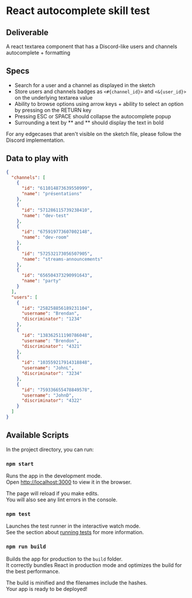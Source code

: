 # React autocomplete skill test

## Deliverable

A react textarea component that has a Discord-like users and channels autocomplete + formatting

## Specs

- Search for a user and a channel as displayed in the sketch
- Store users and channels badges as `<#{channel_id}>` and `<&{user_id}>` on the underlying textarea value
- Ability to browse options using arrow keys + ability to select an option by pressing on the RETURN key
- Pressing ESC or SPACE should collapse the autocomplete popup
- Surrounding a text by ** and ** should display the text in bold

For any edgecases that aren't visible on the sketch file, please follow the Discord implementation.

## Data to play with

```json
{
  "channels": [
    {
      "id": "611014873639550999",
      "name": "présentations"
    },
    {
      "id": "571286115739238410",
      "name": "dev-test"
    },
    {
      "id": "675919773607002148",
      "name": "dev-room"
    },
    {
      "id": "572532173056507905",
      "name": "streams-announcements"
    },
    {
      "id": "656504373290991643",
      "name": "party"
    }
  ],
  "users": [
    {
      "id": "258258856189231104",
      "username": "Brendan",
      "discriminator": "1234"
    },
    {
      "id": "138362511190786048",
      "username": "Brendon",
      "discriminator": "4321"
    },
    {
      "id": "103559217914318848",
      "username": "JohnL",
      "discriminator": "3234"
    },
    {
      "id": "759336655478849578",
      "username": "JohnD",
      "discriminator": "4322"
    }
  ]
}
```

## Available Scripts

In the project directory, you can run:

### `npm start`

Runs the app in the development mode.\
Open [http://localhost:3000](http://localhost:3000) to view it in the browser.

The page will reload if you make edits.\
You will also see any lint errors in the console.

### `npm test`

Launches the test runner in the interactive watch mode.\
See the section about [running tests](https://facebook.github.io/create-react-app/docs/running-tests) for more information.

### `npm run build`

Builds the app for production to the `build` folder.\
It correctly bundles React in production mode and optimizes the build for the best performance.

The build is minified and the filenames include the hashes.\
Your app is ready to be deployed!
